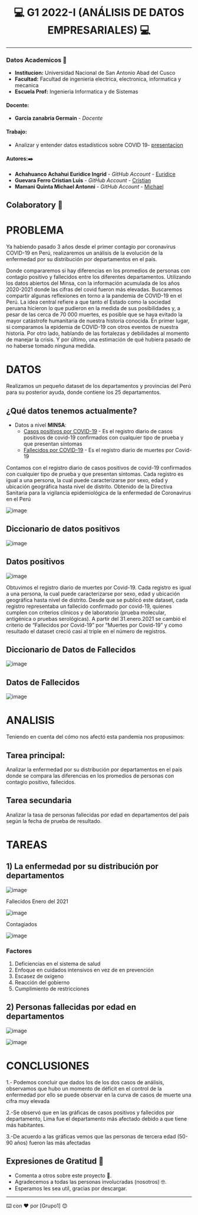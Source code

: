 
# **<center> 💻 G1 2022-I (ANÁLISIS DE DATOS EMPRESARIALES) 💻 </center>**

---

### Datos Academicos 📖

- **Institucion:** Universidad Nacional de San Antonio Abad del Cusco
- **Facultad:** Facultad de ingenieria electrica, electronica, informatica y mecanica
- **Escuela Prof:** Ingenieria Informatica y de Sistemas

#### Docente:
- **Garcia zanabria Germain** - _Docente_ 

#### Trabajo:

- Analizar y entender datos estadísticos sobre COVID 19- [presentacion](https://docs.google.com/presentation/d/15J2aJxqnLcrGnATdavOG_ogp7IxHmdyej7eULPLHw9c/edit?usp=sharing) 


#### Autores:✒️

- **Achahuanco Achahui Euridice Ingrid** - _GitHub Account_ - [Euridice](https://github.com/Euridice-I)
- **Guevara Ferro Cristian Luis** - _GitHub Account_ - [Cristian](https://github.com/cristian1938)
- **Mamani Quinta Michael Antonni** - _GitHub Account_ - [Michael](https://github.com/Michael-Antonni)

## Colaboratory 📖

# PROBLEMA

Ya habiendo pasado 3 años desde el primer contagio por coronavirus COVID-19 en Perú, realizaremos un análisis de la evolución de la enfermedad por su distribución por departamentos en el país.

Donde compararemos si hay diferencias en los promedios de personas con contagio positivo y fallecidos entre los diferentes departamentos. 
Utilizando los datos abiertos del Minsa, con la información acumulada de los años 2020-2021 donde las cifras del covid fueron más elevadas.
Buscaremos compartir algunas reflexiones en torno a la pandemia de COVID-19 en el Perú. La idea central refiere a que tanto el Estado como la sociedad peruana hicieron lo que pudieron en la medida de sus posibilidades y, a pesar de las cerca de 70 000 muertes, es posible que se haya evitado la mayor catástrofe humanitaria de nuestra historia conocida. En primer lugar, si comparamos la epidemia de COVID-19 con otros eventos de nuestra historia. Por otro lado, hablando de las fortalezas y debilidades al momento de manejar la crisis. Y por último, una estimación de qué hubiera pasado de no haberse tomado ninguna medida.


# DATOS
Realizamos un pequeño dataset de los departamentos y provincias del Perú para su posterior ayuda, donde contiene los 25 departamentos.
## ¿Qué datos tenemos actualmente?
- Datos a nivel **MINSA**:
	- [Casos positivos por COVID-19](https://www.datosabiertos.gob.pe/dataset/casos-positivos-por-covid-19-ministerio-de-salud-minsa) - Es el registro diario de casos positivos de covid-19 confirmados con cualquier tipo de prueba y que presentan síntomas
	- [Fallecidos por COVID-19]([https://www.datosabiertos.gob.pe/dataset/casos-positivos-por-covid-19-ministerio-de-salud-minsa](https://www.datosabiertos.gob.pe/dataset/fallecidos-por-covid-19-ministerio-de-salud-minsa#:~:text=Esta%20nueva%20clasificaci%C3%B3n%20est%C3%A1%20definida,para%20SARS%2DCoV%2D2.)) - Es el registro diario de muertes por Covid-19


Contamos con el registro diario de casos positivos de covid-19 confirmados con cualquier tipo de prueba y que presentan síntomas. Cada registro es igual a una persona, la cual puede caracterizarse por sexo, edad y ubicación geográfica hasta nivel de distrito.
Obtenido de la Directiva Sanitaria para la vigilancia epidemiológica de la enfermedad de Coronavirus en el Perú

![image](https://user-images.githubusercontent.com/59376790/188521335-4a4e50e3-f59b-4370-9e3e-ed3acad71a23.png)

## Diccionario de datos positivos
![image](https://user-images.githubusercontent.com/59376790/188521379-1d1cf1d0-88f8-4eb9-be5f-646c09979cac.png)

## Datos positivos
![image](https://user-images.githubusercontent.com/59376790/188521401-6c69ea3a-c8c4-4ffd-bb67-7077b67e66a7.png)

Obtuvimos el registro diario de muertes por Covid-19. Cada registro es igual a una persona, la cual puede caracterizarse por sexo, edad y ubicación geográfica hasta nivel de distrito.
Desde que se publicó este dataset, cada registro representaba un fallecido confirmado por covid-19, quienes cumplen con criterios clínicos y de laboratorio (prueba molecular, antigénica o pruebas serológicas).  A partir del 31.enero.2021 se cambió el criterio de “Fallecidos por Covid-19” por “Muertes por Covid-19” y como resultado el dataset creció casi al triple en el número de registros.

## Diccionario de Datos de Fallecidos
![image](https://user-images.githubusercontent.com/59376790/188521750-fb6e308a-0ae9-4b63-80d0-acc1ba2d36bd.png)

## Datos de Fallecidos
![image](https://user-images.githubusercontent.com/59376790/188521783-0fbc440b-e12d-4aa6-a438-7743685b0d6e.png)



# ANALISIS 

Teniendo en cuenta del cómo nos afectó esta pandemia nos propusimos:
## Tarea principal:
Analizar la enfermedad por su distribución por departamentos en el país donde se compara las diferencias en los promedios de personas con contagio positivo, fallecidos.
## Tarea secundaria

Analizar la tasa de personas fallecidas por edad en departamentos del país según la fecha de prueba de resultado.


# TAREAS

## 1) La enfermedad por su distribución por departamentos
![image](https://user-images.githubusercontent.com/59376790/188521848-56bfc146-6e8d-4a86-aa59-8593c4c60d31.png)

Fallecidos Enero del 2021

![image](https://user-images.githubusercontent.com/59376790/188521902-1473661d-133f-4bbe-a149-7addb0ce7b1f.png)

Contagiados

![image](https://user-images.githubusercontent.com/59376790/188521922-1dc1cadc-f07f-42c8-a129-72e983dbc7fe.png)

### Factores
1. Deficiencias en el sistema de salud
2. Enfoque en cuidados intensivos en vez de en prevención
3. Escasez de oxígeno
4. Reacción del gobierno
5. Cumplimiento de restricciones


## 2) Personas fallecidas por edad en departamentos

![image](https://user-images.githubusercontent.com/59376790/188521985-3c66657d-41df-4f6d-b582-f31392b34331.png)

![image](https://user-images.githubusercontent.com/59376790/188522000-d36d322d-383c-43cd-9ca3-74c4ff979dd6.png)


# CONCLUSIONES

1.- Podemos concluir que dados los de los dos casos de análisis, observamos que hubo un momento de déficit en el control de la enfermedad por ello se puede observar en la curva de casos de muerte una cifra muy elevada

2.-Se observó que en las gráficas de casos positivos y fallecidos por departamento, Lima fue el departamento más afectado debido a que tiene más habitantes.

3.-De acuerdo a las gráficas vemos que las personas de tercera edad (50-90 años) fueron las más afectadas






## Expresiones de Gratitud 🎁

- Comenta a otros sobre este proyecto 📢.
- Agradecemos a todas las personas involucradas (nosotros) 🤓.
- Esperamos les sea util, gracias por descargar.

---

⌨️ con ❤️ por [Grupo1] 😊
